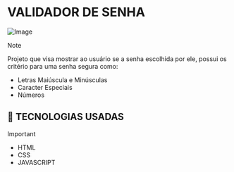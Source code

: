 # VALIDADOR DE SENHA

![Image](https://github.com/user-attachments/assets/5482ba74-b19c-4138-80e1-57e88ff9a55c)

> [!NOTE]
> Projeto que visa mostrar ao usuário se a senha escolhida por ele, possui os critério para uma senha segura como:
> * Letras Maiúscula e Minúsculas
> * Caracter Especiais
> * Números
 ## 🎯 TECNOLOGIAS USADAS

> [!IMPORTANT]
> * HTML
> * CSS
> * JAVASCRIPT

